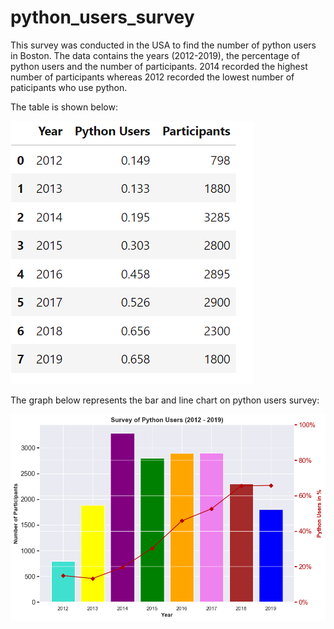 # python_users_survey
This survey was conducted in the USA to find the number of python users in Boston. The data contains the years (2012-2019), the percentage of python users and the number of participants. 2014 recorded the highest number of participants whereas 2012 recorded the lowest number of paticipants who use python.

The table is shown below:


![](https://github.com/JosephOfosu-Nkrumah/python_users_survey/blob/main/Table.png)

The graph below represents the bar and line chart on python users survey:


![](https://github.com/JosephOfosu-Nkrumah/python_users_survey/blob/main/Survey%20of%20Python%20Users%20(2012%20-%202019).png)

